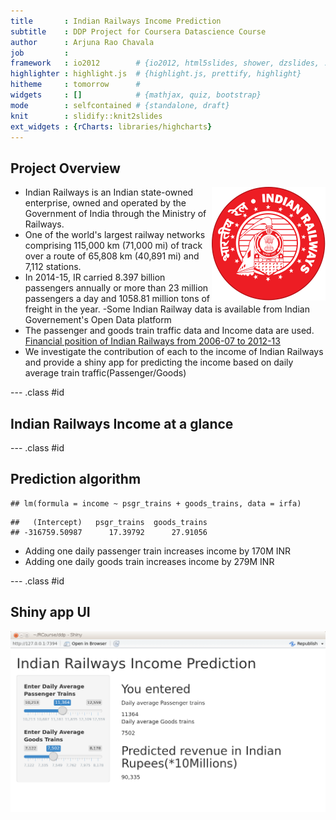 ```yaml
---
title       : Indian Railways Income Prediction
subtitle    : DDP Project for Coursera Datascience Course
author      : Arjuna Rao Chavala
job         : 
framework   : io2012        # {io2012, html5slides, shower, dzslides, ...}
highlighter : highlight.js  # {highlight.js, prettify, highlight}
hitheme     : tomorrow      # 
widgets     : []            # {mathjax, quiz, bootstrap}
mode        : selfcontained # {standalone, draft}
knit        : slidify::knit2slides
ext_widgets : {rCharts: libraries/highcharts}
---
```


## Project Overview
<img src="Indian_Railway.svg" align="right"/>

- Indian Railways  is an Indian state-owned enterprise, owned and operated by the Government of India through the Ministry of Railways. 
- One of the world's largest railway networks comprising 115,000 km (71,000 mi) of track over a route of 65,808 km (40,891 mi) and 7,112 stations.
- In 2014-15, IR carried 8.397 billion passengers annually or more than 23 million passengers a day  and 1058.81 million tons of freight in the year.
-Some Indian Railway  data is available from Indian Governement's Open Data platform
- The passenger and goods train traffic data and Income data are used.
<a href="https://data.gov.in/catalog/financial-position-indian-railways">Financial position of Indian Railways from 2006-07 to 2012-13</a>
- We investigate the contribution of each to the income of Indian Railways
and provide a shiny app for predicting the income based on daily average train traffic(Passenger/Goods) 

--- .class #id 

## Indian Railways Income  at a glance

<div id = 'chart1f9816ca5aa6' class = 'rChart highcharts'></div>
<script type='text/javascript'>
    (function($){
        $(function () {
            var chart = new Highcharts.Chart({
 "dom": "chart1f9816ca5aa6",
"width":            800,
"height":            400,
"credits": {
 "href": null,
"text": null 
},
"exporting": {
 "enabled": false 
},
"title": {
 "text": null 
},
"yAxis": [
 {
 "title": {
 "text": "goods_trains" 
} 
} 
],
"series": [
 {
 "data": [
 [
 10213,
7122,
62731 
],
[
 10368,
7386,
71720 
],
[
 10988,
7530,
79862 
],
[
 11262,
7558,
86964 
],
[
 11824,
7362,
94536 
],
[
 12335,
7375,
103917 
],
[
 12559,
8178,
132552 
] 
],
"type": "bubble",
"marker": {
 "radius":              3 
} 
} 
],
"legend": {
 "enabled": false 
},
"xAxis": [
 {
 "title": {
 "text": "psgr_trains" 
} 
} 
],
"subtitle": {
 "text": null 
},
"id": "chart1f9816ca5aa6",
"chart": {
 "renderTo": "chart1f9816ca5aa6" 
} 
});
        });
    })(jQuery);
</script>

--- .class #id


## Prediction algorithm

```
## lm(formula = income ~ psgr_trains + goods_trains, data = irfa)
```

```
##   (Intercept)   psgr_trains  goods_trains 
## -316759.50987      17.39792      27.91056
```

- Adding one  daily passenger train increases income by 170M INR
- Adding one daily goods train increases income by 279M INR

--- .class #id

## Shiny app UI
![width](ind.png)
